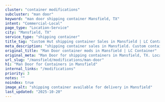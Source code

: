 ```yaml
---
cluster: "container modifications"
subcluster: "man door"
keyword: "man door shipping container Mansfield, TX"
intent: "Commercial-Local"
page_type: "Location-Service"
city: "Mansfield, TX"
service_type: "shipping container"
title_tag: "Custom Hut shipping container Sales in Mansfield | LC Container"
meta_description: "shipping container sales in Mansfield. Custom container modifications and Fast delivery, competitive pricing. Serving modifications area. Quote ID: V2B. Call (214) 524-4168 for your free quote today."
original_title: "Man Door container mods in Mansfield | LC Container"
original_meta: "Man Door for shipping containers in Mansfield, TX. Local fabrication & pro install. LC Container — Since 2003. Get a quote."
url_slug: "/mansfield/modifications/man-door"
h1: "Man Door for Containers in Mansfield"
internal_links: "/modifications"
priority: 3
notes: ""
noindex: true
image_alt: "shipping container available for delivery in Mansfield"
last_updated: "2025-10-20"
---
```


<!-- TODO: Add unique city/inventory copy, images, and internal links here. -->

